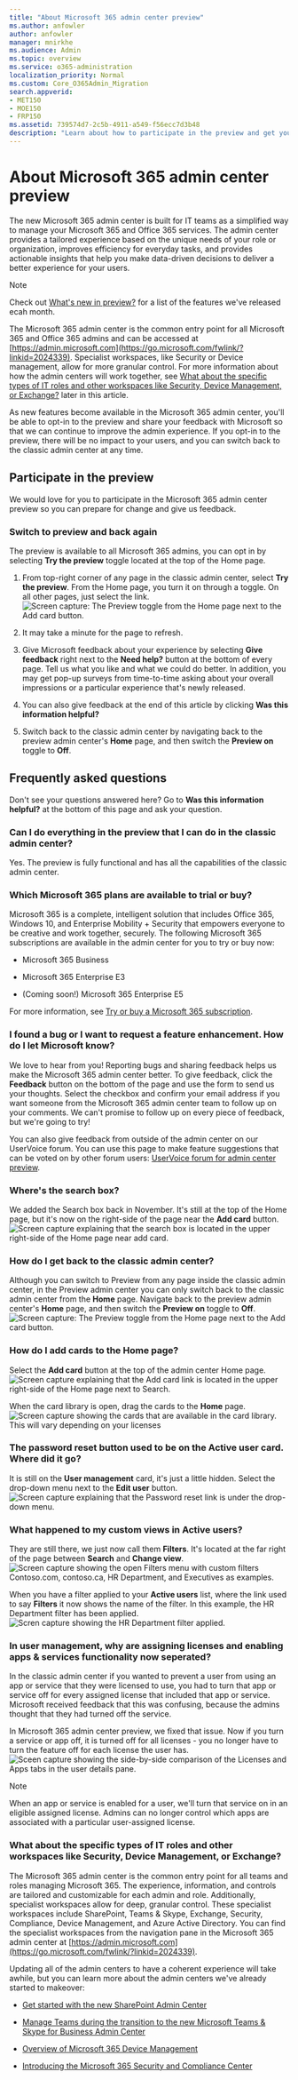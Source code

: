 ```yaml
---
title: "About Microsoft 365 admin center preview"
ms.author: anfowler
author: anfowler
manager: mnirkhe
ms.audience: Admin
ms.topic: overview
ms.service: o365-administration
localization_priority: Normal
ms.custom: Core_O365Admin_Migration
search.appverid:
- MET150
- MOE150
- FRP150
ms.assetid: 739574d7-2c5b-4911-a549-f56ecc7d3b48
description: "Learn about how to participate in the preview and get your questions answered."
---
```


# About Microsoft 365 admin center preview

The new Microsoft 365 admin center is built for IT teams as a simplified way to manage your Microsoft 365 and Office 365 services. The admin center provides a tailored experience based on the unique needs of your role or organization, improves efficiency for everyday tasks, and provides actionable insights that help you make data-driven decisions to deliver a better experience for your users.

> [!NOTE]
> Check out [What's new in preview?](whats-new-in-preview.md) for a list of the features we've released ecah month.
  
The Microsoft 365 admin center is the common entry point for all Microsoft 365 and Office 365 admins and can be accessed at [https://admin.microsoft.com](https://go.microsoft.com/fwlink/?linkid=2024339). Specialist workspaces, like Security or Device management, allow for more granular control. For more information about how the admin centers will work together, see [What about the specific types of IT roles and other workspaces like Security, Device Management, or Exchange?](#what-about-the-specific-types-of-it-roles-and-other-workspaces-like-security-device-management-or-exchange) later in this article. 
  
As new features become available in the Microsoft 365 admin center, you'll be able to opt-in to the preview and share your feedback with Microsoft so that we can continue to improve the admin experience. If you opt-in to the preview, there will be no impact to your users, and you can switch back to the classic admin center at any time.
  
    
## Participate in the preview
We would love for you to participate in the Microsoft 365 admin center preview so you can prepare for change and give us feedback.

### Switch to preview and back again

The preview is available to all Microsoft 365 admins, you can opt in by selecting **Try the preview** toggle located at the top of the Home page. 

1. From top-right corner of any page in the classic admin center, select **Try the preview**. From the Home page, you turn it on through a toggle. On all other pages, just select the link. <br/> ![Screen capture: The Preview toggle from the Home page next to the Add card button.](media/2f76101d-37bb-4bcf-8cba-a143e880cf94.png)

2. It may take a minute for the page to refresh. 

3. Give Microsoft feedback about your experience by selecting **Give feedback** right next to the **Need help?** button at the bottom of every page. Tell us what you like and what we could do better. In addition, you may get pop-up surveys from time-to-time asking about your overall impressions or a particular experience that's newly released. 

4. You can also give feedback at the end of this article by clicking **Was this information helpful?**

5. Switch back to the classic admin center by navigating back to the preview admin center's **Home** page, and then switch the **Preview on** toggle to **Off**.
     
## Frequently asked questions

Don't see your questions answered here? Go to **Was this information helpful?** at the bottom of this page and ask your question. 
  
### Can I do everything in the preview that I can do in the classic admin center?

Yes. The preview is fully functional and has all the capabilities of the classic admin center.
  
### Which Microsoft 365 plans are available to trial or buy?

Microsoft 365 is a complete, intelligent solution that includes Office 365, Windows 10, and Enterprise Mobility + Security that empowers everyone to be creative and work together, securely. The following Microsoft 365 subscriptions are available in the admin center for you to try or buy now:
  
- Microsoft 365 Business
    
- Microsoft 365 Enterprise E3
    
- (Coming soon!) Microsoft 365 Enterprise E5
    
For more information, see [Try or buy a Microsoft 365 subscription](try-or-buy-microsoft-365.md).
  
### I found a bug or I want to request a feature enhancement. How do I let Microsoft know?

We love to hear from you! Reporting bugs and sharing feedback helps us make the Microsoft 365 admin center better. To give feedback, click the **Feedback** button on the bottom of the page and use the form to send us your thoughts. Select the checkbox and confirm your email address if you want someone from the Microsoft 365 admin center team to follow up on your comments. We can't promise to follow up on every piece of feedback, but we're going to try! 
  
You can also give feedback from outside of the admin center on our UserVoice forum. You can use this page to make feature suggestions that can be voted on by other forum users: [UserVoice forum for admin center preview](https://go.microsoft.com/fwlink/?linkid=2024994).
  
### Where's the search box?
We added the Search box back in November. It's still at the top of the Home page, but it's now on the right-side of the page near the **Add card** button. <br> ![Screen capture explaining that the search box is located in the upper right-side of the Home page near add card.](media/M365PreviewSearchBox.png)

### How do I get back to the classic admin center?
Although you can switch to Preview from any page inside the classic admin center, in the Preview admin center you can only switch back to the classic admin center from the **Home** page. Navigate back to the preview admin center's **Home** page, and then switch the **Preview on** toggle to **Off**.
 <br/> ![Screen capture: The Preview toggle from the Home page next to the Add card button.](media/2f76101d-37bb-4bcf-8cba-a143e880cf94.png)

### How do I add cards to the **Home** page?
Select the **Add card** button at the top of the admin center Home page. 
<br> ![Screen capture explaining that the Add card link is located in the upper right-side of the Home page next to Search.](media/M365PreviewSearchBox.png)

When the card library is open, drag the cards to the **Home** page. <br> ![Screen capture showing the cards that are available in the card library. This will vary depending on your licenses](media/M365PreviewCardLibrary.png)


### The password reset button used to be on the Active user card. Where did it go?
It is still on the **User management** card, it's just a little hidden. Select the drop-down menu next to the **Edit user** button. <br> ![Screen capture explaining that the **Password reset** link is under the drop-down menu.](media/M365PreviewHomeUserMgmtCard.png)


### What happened to my custom views in Active users?
They are still there, we just now call them **Filters**. It's located at the far right of the page between **Search** and **Change view**. <br> ![Screen capture showing the open Filters menu with custom filters Contoso.com, contoso.ca, HR Department, and Executives as examples.](media/M365PreviewFilterNew.png)

When you have a filter applied to your **Active users** list, where the link used to say **Filters** it now shows the name of the filter. In this example, the HR Department filter has been applied. <br> ![Scren capture showing the **HR Department** filter applied.](media/M365PreviewFilterActive.png)

### In user management, why are assigning licenses and enabling apps & services functionality now seperated?

In the classic admin center if you wanted to prevent a user from using an app or service that they were licensed to use, you had to turn that app or service off for every assigned license that included that app or service. Microsoft received feedback that this was confusing, because the admins thought that they had turned off the service.

In Microsoft 365 admin center preview, we fixed that issue. Now if you turn a service or app off, it is turned off for all licenses - you no longer have to turn the feature off for each license the user has. <br/>![Sceen capture showing the side-by-side comparison of the Licenses and Apps tabs in the user details pane.](media/488955e9-5d5c-447f-80f2-3a63c71fd3e5.png)

> [!NOTE]
> When an app or service is enabled for a user, we'll turn that service on in an eligible assigned license.  Admins can no longer control which apps are associated with a particular user-assigned license. 

### What about the specific types of IT roles and other workspaces like Security, Device Management, or Exchange?

The Microsoft 365 admin center is the common entry point for all teams and roles managing Microsoft 365. The experience, information, and controls are tailored and customizable for each admin and role. Additionally, specialist workspaces allow for deep, granular control. These specialist workspaces include SharePoint, Teams &amp; Skype, Exchange, Security, Compliance, Device Management, and Azure Active Directory. You can find the specialist workspaces from the navigation pane in the Microsoft 365 admin center at [https://admin.microsoft.com](https://go.microsoft.com/fwlink/?linkid=2024339).
  
Updating all of the admin centers to have a coherent experience will take awhile, but you can learn more about the admin centers we've already started to makeover:
  
- [Get started with the new SharePoint Admin Center](https://go.microsoft.com/fwlink/?linkid=2024186)
    
- [Manage Teams during the transition to the new Microsoft Teams &amp; Skype for Business Admin Center](https://go.microsoft.com/fwlink/?linkid=2024308)
    
- [Overview of Microsoft 365 Device Management](https://go.microsoft.com/fwlink/?linkid=2006262)
    
- [Introducing the Microsoft 365 Security and Compliance Center](https://go.microsoft.com/fwlink/?linkid=2025413)
    

